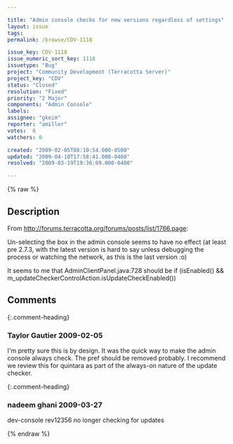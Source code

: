 ```yaml
---

title: "Admin console checks for new versions regardless of settings"
layout: issue
tags: 
permalink: /browse/CDV-1118

issue_key: CDV-1118
issue_numeric_sort_key: 1118
issuetype: "Bug"
project: "Community Development (Terracotta Server)"
project_key: "CDV"
status: "Closed"
resolution: "Fixed"
priority: "2 Major"
components: "Admin Console"
labels: 
assignee: "gkeim"
reporter: "amiller"
votes:  0
watchers: 0

created: "2009-02-05T08:10:54.000-0500"
updated: "2009-04-10T17:58:41.000-0400"
resolved: "2009-03-19T19:36:09.000-0400"

---
```




{% raw %}



## Description

<div markdown="1" class="description">

From http://forums.terracotta.org/forums/posts/list/1766.page:

Un-selecting the box in the admin console seems to have no effect (at least pre 2.7.3, with the latest version is hard to say unless debugging the process or watching the network, as this is the last version :o)

It seems to me that AdminClientPanel.java:728 should be
if (isEnabled() && m\_updateCheckerControlAction.isUpdateCheckEnabled())

</div>

## Comments


{:.comment-heading}
### **Taylor Gautier** <span class="date">2009-02-05</span>

<div markdown="1" class="comment">

I'm pretty sure this is by design.  It was the quick way to make the  admin console always check.  The pref should be removed probably.  I recommend we review this for quintara as part of the always-on nature of the update checker.

</div>


{:.comment-heading}
### **nadeem ghani** <span class="date">2009-03-27</span>

<div markdown="1" class="comment">

dev-console rev12356 no longer checking for updates

</div>



{% endraw %}
